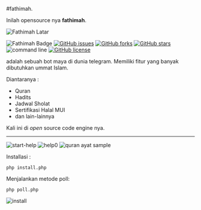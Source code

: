 #fathimah.

Inilah opensource nya **fathimah**.


![Fathimah Latar](https://cloud.githubusercontent.com/assets/5436959/17315102/3480abe4-5893-11e6-921a-74d325a74042.png)

![Fathimah Badge](https://img.shields.io/badge/fathimah-opensource-ff69b4.svg?style=plastic)
[![GitHub issues](https://img.shields.io/github/issues/banghasan/fathimah.svg?style=plastic)](https://github.com/banghasan/fathimah/issues) 
[![GitHub forks](https://img.shields.io/github/forks/banghasan/fathimah.svg?style=plastic)](https://github.com/banghasan/fathimah/network)
[![GitHub stars](https://img.shields.io/github/stars/banghasan/fathimah.svg?style=plastic)](https://github.com/banghasan/fathimah/stargazers)
![command line](https://img.shields.io/badge/command-line-lightgrey.svg?style=plastic)
[![GitHub license](https://img.shields.io/badge/license-MIT-blue.svg?style=plastic)](https://raw.githubusercontent.com/banghasan/fathimah/master/LICENSE)



adalah sebuah bot maya di dunia telegram. Memiliki fitur yang banyak dibutuhkan ummat Islam.

Diantaranya : 
* Quran
* Hadits
* Jadwal Sholat
* Sertifikasi Halal MUI
* dan lain-lainnya

Kali ini di _open_ source code engine nya.


---

![start-help](https://cloud.githubusercontent.com/assets/5436959/17783917/7f8c3e46-65a4-11e6-99de-e2cc14f43d49.png)
![help0](https://cloud.githubusercontent.com/assets/5436959/17783916/7f83a678-65a4-11e6-8f34-416b9f1dc3cb.png)
![quran ayat sample](https://cloud.githubusercontent.com/assets/5436959/17783918/7f8e3188-65a4-11e6-9af9-4bd706bfb6d3.png)


Installasi :

    php install.php

Menjalankan metode poll:

    php poll.php

![install](https://cloud.githubusercontent.com/assets/5436959/17783915/7f81cdd0-65a4-11e6-8d2f-4e9b3ec280c6.jpg)